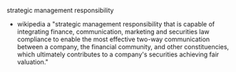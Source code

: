 strategic management responsibility
- wikipedia
  a "strategic management responsibility that is capable of integrating finance, communication, marketing and securities law compliance to enable the most effective two-way communication between a company, the financial community, and other constituencies, which ultimately contributes to a company's securities achieving fair valuation."